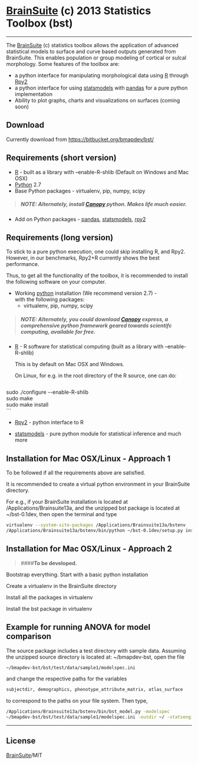 [BrainSuite] (c) 2013 Statistics Toolbox (bst)
=========
---------
The [BrainSuite] (c) statistics toolbox allows the application of advanced statistical models to surface and curve based outputs generated from BrainSuite. This enables population or group modeling of cortical or sulcal morphology. Some features of the toolbox are:

  - a python interface for manipulating morphological data using [R] through [Rpy2]
  - a python interface for using [statsmodels] with [pandas] for a pure python implementation
  - Ability to plot graphs, charts and visualizations on surfaces (coming soon)


Download
----

Currently download from https://bitbucket.org/bmapdev/bst/

Requirements (short version)
-----------
* [R] - built as a library with –enable-R-shlib (Default on Windows and Mac OSX)
* [Python] 2.7 
* Base Python packages - virtualenv, pip, numpy, scipy
> ##### **NOTE:** Alternately, install [Canopy] python. Makes life much easier.
* Add on Python packages - [pandas], [statsmodels], [rpy2]

Requirements (long version)
-----------
To stick to a pure python execution, one could skip installing R, and Rpy2. However, in our benchmarks, Rpy2+R currently shows the best performance. 

Thus, to get all the functionality of the toolbox, it is recommended to install the following software on your computer.

* Working [python] installation (We recommend version 2.7) -   
with the following packages:
    * virtualenv, pip, numpy, scipy  

> ##### **NOTE:** Alternately, you could download [Canopy] express, a comprehensive python framework geared towards scientifc computing, available for free.

* [R] - R software for statistical computing (built as a library with –enable-R-shlib)
    
    This is by default on Mac OSX and Windows. 
    
    On Linux, for e.g. in the root directory of the R source, one can do:

    ```sh
sudo ./configure  --enable-R-shlib  
sudo make  
sudo make install  
    ```

* [Rpy2] - python interface to R


* [statsmodels] - pure python module for statistical inference and much more


Installation for Mac OSX/Linux - Approach 1
--------------
To be followed if all the requirements above are satisfied. 

It is recommended to create a virtual python environment in your BrainSuite directory.

For e.g., if your BrainSuite installation is located at /Applications/Brainsuite13a, and the
unzipped bst package is located at ~/bst-0.1dev, then open the terminal and type
```sh
virtualenv --system-site-packages /Applications/Brainsuite13a/bstenv
/Applications/Brainsuite13a/bstenv/bin/python ~/bst-0.1dev/setup.py install
```

Installation for Mac OSX/Linux  - Approach 2
--------------
>####**To be developed.**

Bootstrap everything. Start with a basic python installation

Create a virtualenv in the BrainSuite directory

Install all the packages in virtualenv

Install the bst package in virtualenv


Example for running ANOVA for model comparison
--------------
The source package includes a test directory with sample data. Assuming the unzipped source directory is located at: ~/bmapdev-bst, open the file
```sh
~/bmapdev-bst/bst/test/data/sample1/modelspec.ini
```
and change the respective paths for the variables
```sh
subjectdir, demographics, phenotype_attribute_matrix, atlas_surface
```
to correspond to the paths on your file system. 
Then type,

```sh
/Applications/Brainsuite13a/bstenv/bin/bst_model.py -modelspec 
~/bmapdev-bst/bst/test/data/sample1/modelspec.ini -outdir ~/ -statsengine R
```
---
License
----

[BrainSuite]/MIT

[BrainSuite]:http://brainsuite.org
[python]:http://www.python.org 
[Canopy]:https://www.enthought.com/products/canopy/
[statsmodels]:http://statsmodels.sourceforge.net
[pandas]:http://pandas.pydata.org
[R]:http://www.r-project.org
[Rpy2]:http://rpy.sourceforge.net/rpy2.html
